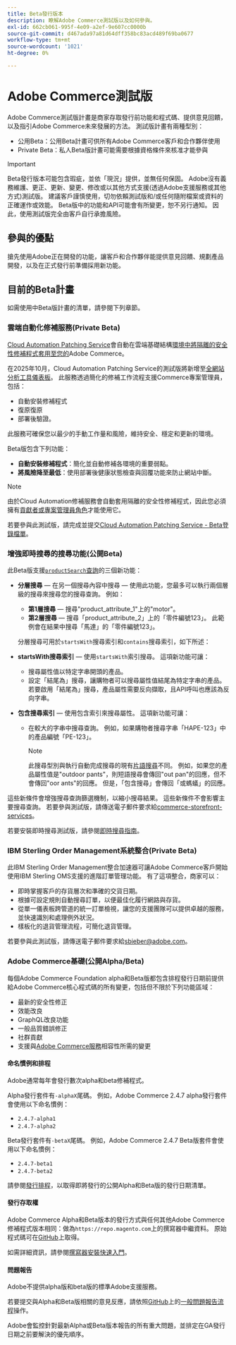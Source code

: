 ```yaml
---
title: Beta發行版本
description: 瞭解Adobe Commerce測試版以及如何參與。
exl-id: 662cb061-995f-4e09-a2ef-9e607cc0000b
source-git-commit: d467ada97a81d64dff358bc83acd489f69ba0677
workflow-type: tm+mt
source-wordcount: '1021'
ht-degree: 0%

---
```


# Adobe Commerce測試版

Adobe Commerce測試版計畫是商家存取發行前功能和程式碼、提供意見回饋，以及指引Adobe Commerce未來發展的方法。 測試版計畫有兩種型別：

- 公用Beta：公用Beta計畫可供所有Adobe Commerce客戶和合作夥伴使用
- Private Beta：私人Beta版計畫可能需要根據資格條件來核准才能參與

>[!IMPORTANT]
>
>Beta發行版本可能包含瑕疵，並依「現況」提供，並無任何保固。 Adobe沒有義務維護、更正、更新、變更、修改或以其他方式支援(透過Adobe支援服務或其他方式)測試版。 建議客戶謹慎使用，切勿依賴測試版和/或任何隨附檔案或資料的正確運作或效能。 Beta版中的功能和API可能會有所變更，恕不另行通知。 因此，使用測試版完全由客戶自行承擔風險。

## 參與的優點

搶先使用Adobe正在開發的功能，讓客戶和合作夥伴能提供意見回饋、規劃產品開發，以及在正式發行前準備採用新功能。

## 目前的Beta計畫

如需使用中Beta版計畫的清單，請參閱下列章節。

### 雲端自動化修補服務(Private Beta)

[Cloud Automation Patching Service](../tools/caps-tool/intro.md)會自動在雲端基礎結構[環境中將隔離的安全性修補程式套用至您的](https://experienceleague.adobe.com/zh-hant/docs/commerce-on-cloud/user-guide/overview)Adobe Commerce。

在2025年10月，Cloud Automation Patching Service的測試版將新增至[全網站分析工具儀表板](https://experienceleague.adobe.com/zh-hant/docs/commerce-operations/tools/site-wide-analysis-tool/dashboard)。 此服務透過簡化的修補工作流程支援Commerce專案管理員，包括：

- 自動安裝修補程式
- 復原復原
- 部署後驗證。

此服務可確保您以最少的手動工作量和風險，維持安全、穩定和更新的環境。

Beta版包含下列功能：

- **自動安裝修補程式**：簡化並自動修補各環境的重要弱點。
- **將風險降至最低**：使用部署後健康狀態檢查與回覆功能來防止網站中斷。

>[!NOTE]
>
>由於Cloud Automation修補服務會自動套用隔離的安全性修補程式，因此您必須擁有[貢獻者或專案管理員角色](https://experienceleague.adobe.com/zh-hant/docs/commerce-on-cloud/user-guide/project/user-access)才能使用它。

若要參與此測試版，請完成並提交[Cloud Automation Patching Service - Beta登錄檔單](https://forms.office.com/r/3Wfxj5nPdB)。

### 增強即時搜尋的搜尋功能(公開Beta)

此Beta版支援[`productSearch`查詢](https://developer.adobe.com/commerce/webapi/graphql/schema/live-search/queries/product-search/)的三個新功能：

- **分層搜尋** — 在另一個搜尋內容中搜尋 — 使用此功能，您最多可以執行兩個層級的搜尋來搜尋您的搜尋查詢。 例如：

   - **第1層搜尋** — 搜尋&quot;product_attribute_1&quot;上的&quot;motor&quot;。
   - **第2層搜尋** — 搜尋「product_attribute_2」上的「零件編號123」。 此範例會在結果中搜尋「馬達」的「零件編號123」。

  分層搜尋可用於`startsWith`搜尋索引和`contains`搜尋索引，如下所述：

- **startsWith搜尋索引** — 使用`startsWith`索引搜尋。 這項新功能可讓：

   - 搜尋屬性值以特定字串開頭的產品。
   - 設定「結尾為」搜尋，讓購物者可以搜尋屬性值結尾為特定字串的產品。 若要啟用「結尾為」搜尋，產品屬性需要反向擷取，且API呼叫也應該為反向字串。

- **包含搜尋索引** — 使用包含索引來搜尋屬性。 這項新功能可讓：

   - 在較大的字串中搜尋查詢。 例如，如果購物者搜尋字串「HAPE-123」中的產品編號「PE-123」。

     >[!NOTE]
     >
     >此搜尋型別與執行自動完成搜尋的現有[片語搜尋](https://developer.adobe.com/commerce/webapi/graphql/schema/live-search/queries/product-search/)不同。 例如，如果您的產品屬性值是&quot;outdoor pants&quot;，則短語搜尋會傳回&quot;out pan&quot;的回應，但不會傳回&quot;oor ants&quot;的回應。 但是，「包含搜尋」會傳回「或螞蟻」的回應。

這些新條件會增強搜尋查詢篩選機制，以縮小搜尋結果。 這些新條件不會影響主要搜尋查詢。 若要參與測試版，請傳送電子郵件要求給[commerce-storefront-services](mailto:commerce-storefront-services@adobe.com)。

若要安裝即時搜尋測試版，請參閱[即時搜尋指南](https://experienceleague.adobe.com/zh-hant/docs/commerce/live-search/install#install-the-live-search-beta)。

### IBM Sterling Order Management系統整合(Private Beta)

此IBM Sterling Order Management整合加速器可讓Adobe Commerce客戶開始使用IBM Sterling OMS支援的進階訂單管理功能。 有了這項整合，商家可以：

- 即時掌握客戶的存貨層次和準確的交貨日期。
- 根據可設定規則自動搜尋訂單，以便最佳化履行網路與存貨。
- 從單一儀表板跨管道的統一訂單檢視，讓您的支援團隊可以提供卓越的服務，並快速識別和處理例外狀況。
- 樣板化的退貨管理流程，可簡化退貨管理。

若要參與此測試版，請傳送電子郵件要求給[sbieber@adobe.com](mailto:sbieber@adobe.com)。

### Adobe Commerce基礎(公開Alpha/Beta)

每個Adobe Commerce Foundation alpha和Beta版都包含排程發行日期前提供給Adobe Commerce核心程式碼的所有變更，包括但不限於下列功能區域：

- 最新的安全性修正
- 效能改良
- GraphQL改良功能
- 一般品質錯誤修正
- 社群貢獻
- 支援與[Adobe Commerce服務](https://experienceleague.adobe.com/zh-hant/docs/commerce/user-guides/home)相容性所需的變更

#### 命名慣例和排程

Adobe通常每年會發行數次alpha和beta修補程式。

Alpha發行套件有`-alphaX`尾碼。 例如，Adobe Commerce 2.4.7 alpha發行套件會使用以下命名慣例：

- `2.4.7-alpha1`
- `2.4.7-alpha2`

Beta發行套件有`-betaX`尾碼。 例如，Adobe Commerce 2.4.7 Beta版套件會使用以下命名慣例：

- `2.4.7-beta1`
- `2.4.7-beta2`

請參閱[發行排程](schedule.md)，以取得即將發行的公開Alpha和Beta版的發行日期清單。

#### 發行存取權

Adobe Commerce Alpha和Beta版本的發行方式與任何其他Adobe Commerce修補程式版本相同：做為`https://repo.magento.com`上的撰寫器中繼資料。 原始程式碼可在[GitHub](https://github.com/magento/magento2)上取得。

如需詳細資訊，請參閱[撰寫器安裝快速入門](../installation/composer.md)。

#### 問題報告

Adobe不提供alpha版和beta版的標準Adobe支援服務。

若要提交與Alpha和Beta版相關的意見反應，請依照[GitHub](https://developer.adobe.com/commerce/contributor/guides/code-contributions/)上的[一般問題報告流程](https://github.com/magento/magento2)操作。

Adobe會監控針對最新Alpha或Beta版本報告的所有重大問題，並排定在GA發行日期之前要解決的優先順序。
